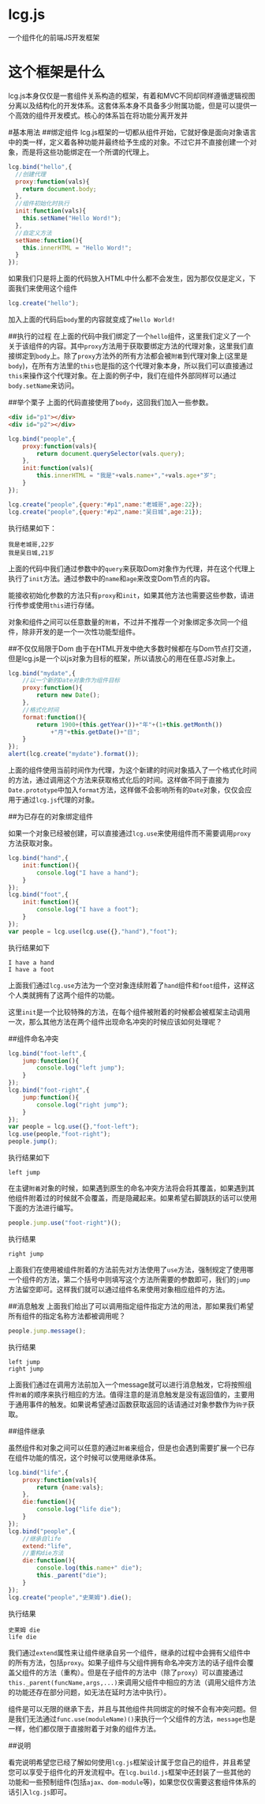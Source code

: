 # lcg.js
一个组件化的前端JS开发框架

# 这个框架是什么
lcg.js本身仅仅是一套组件关系构造的框架，有着和MVC不同却同样遵循逻辑视图分离以及结构化的开发体系。这套体系本身不具备多少附属功能，但是可以提供一个高效的组件开发模式。核心的体系旨在将功能分离开发并

#基本用法
##绑定组件
lcg.js框架的一切都从组件开始，它就好像是面向对象语言中的类一样，定义着各种功能并最终给予生成的对象。不过它并不直接创建一个对象，而是将这些功能绑定在一个所谓的代理上。

```javascript
lcg.bind("hello",{
  //创建代理
  proxy:function(vals){
    return document.body;
  },
  //组件初始化时执行
  init:function(vals){
    this.setName("Hello Word!");
  },
  //自定义方法
  setName:function(){
    this.innerHTML = "Hello Word!";
  }
});
```

如果我们只是将上面的代码放入HTML中什么都不会发生，因为那仅仅是定义，下面我们来使用这个组件

```javascript
lcg.create("hello");
```

加入上面的代码后`body`里的内容就变成了`Hello World!`

##执行的过程
在上面的代码中我们绑定了一个`hello`组件，这里我们定义了一个关于该组件的内容。其中`proxy`方法用于获取要绑定方法的代理对象，这里我们直接绑定到`body`上。除了`proxy`方法外的所有方法都会被`附着`到代理对象上(这里是`body`)，在所有方法里的`this`也是指的这个代理对象本身，所以我们可以直接通过`this`来操作这个代理对象。在上面的例子中，我们在组件外部同样可以通过`body.setName`来访问。

##举个栗子
上面的代码直接使用了`body`，这回我们加入一些参数。

```html
<div id="p1"></div>
<div id="p2"></div>
```

```javascript
lcg.bind("people",{
    proxy:function(vals){
        return document.querySelector(vals.query);
    },
    init:function(vals){
        this.innerHTML = "我是"+vals.name+","+vals.age+"岁";
    }
});

lcg.create("people",{query:"#p1",name:"老城哥",age:22});
lcg.create("people",{query:"#p2",name:"吴日城",age:21});
```

执行结果如下：
```
我是老城哥,22岁
我是吴日城,21岁
```

上面的代码中我们通过参数中的`query`来获取Dom对象作为代理，并在这个代理上执行了`init`方法。通过参数中的`name`和`age`来改变Dom节点的内容。

能接收初始化参数的方法只有`proxy`和`init`，如果其他方法也需要这些参数，请进行传参或使用`this`进行存储。

对象和组件之间可以任意数量的`附着`，不过并不推荐一个对象绑定多次同一个组件，除非开发的是一个一次性功能型组件。

##不仅仅局限于Dom
由于在HTML开发中绝大多数时候都在与Dom节点打交道，但是lcg.js是一个以js对象为目标的框架，所以请放心的用在任意JS对象上。

```javascript
lcg.bind("mydate",{
    //以一个新的Date对象作为组件目标
    proxy:function(){
        return new Date();
    },
    //格式化时间
    format:function(){
        return 1900+(this.getYear())+"年"+(1+this.getMonth())
            +"月"+this.getDate()+"日";
    }
});
alert(lcg.create("mydate").format());
```

上面的组件使用当前时间作为代理，为这个新建的时间对象插入了一个格式化时间的方法，通过调用这个方法来获取格式化后的时间。这样做不同于直接为`Date.prototype`中加入`format`方法，这样做不会影响所有的`Date`对象，仅仅会应用于通过`lcg.js`代理的对象。

##为已存在的对象绑定组件

如果一个对象已经被创建，可以直接通过`lcg.use`来使用组件而不需要调用`proxy`方法获取对象。

```javascript
lcg.bind("hand",{
    init:function(){
        console.log("I have a hand");
    }
});
lcg.bind("foot",{
    init:function(){
        console.log("I have a foot");
    }
});
var people = lcg.use(lcg.use({},"hand"),"foot");
```
执行结果如下
```
I have a hand
I have a foot
```

上面我们通过`lcg.use`方法为一个空对象连续附着了`hand`组件和`foot`组件，这样这个人类就拥有了这两个组件的功能。

这里`init`是一个比较特殊的方法，在每个组件被附着的时候都会被框架主动调用一次，那么其他方法在两个组件出现命名冲突的时候应该如何处理呢？

##组件命名冲突

```javascript
lcg.bind("foot-left",{
    jump:function(){
        console.log("left jump");
    }
});
lcg.bind("foot-right",{
    jump:function(){
        console.log("right jump");
    }
});
var people = lcg.use({},"foot-left");
lcg.use(people,"foot-right");
people.jump();
```
执行结果如下
```
left jump
```
在主键`附着`对象的时候，如果遇到原生的命名冲突方法将会将其覆盖，如果遇到其他组件附着过的时候就不会覆盖，而是隐藏起来。如果希望右脚跳跃的话可以使用下面的方法进行编写。

```javascript
people.jump.use("foot-right")();
```
执行结果
```
right jump
```

上面我们在使用被组件附着的方法前先对方法使用了`use`方法，强制规定了使用哪一个组件的方法，第二个括号中则填写这个方法所需要的参数即可，我们的`jump`方法留空即可。这样我们就可以通过组件名来使用对象相应组件的方法。


##消息触发
上面我们给出了可以调用指定组件指定方法的用法，那如果我们希望所有组件的指定名称方法都被调用呢？
```javascript
people.jump.message();
```
执行结果
```
left jump
right jump
```
上面我们通过在调用方法前加入一个message就可以进行消息触发，它将按照组件`附着`的顺序来执行相应的方法。值得注意的是消息触发是没有返回值的，主要用于通用事件的触发。如果说希望通过函数获取返回的话请通过对象参数作为`钩子`获取。

##组件继承

虽然组件和对象之间可以任意的通过`附着`来组合，但是也会遇到需要扩展一个已存在组件功能的情况，这个时候可以使用继承体系。

```javascript
lcg.bind("life",{
    proxy:function(vals){
        return {name:vals};
    },
    die:function(){
        console.log("life die");
    }
});
lcg.bind("people",{
    //继承自life
    extend:"life",
    //重构die方法
    die:function(){
        console.log(this.name+" die");
        this._parent("die");
    }
});
lcg.create("people","史莱姆").die();
```
执行结果
```
史莱姆 die
life die
```

我们通过`extend`属性来让组件继承自另一个组件，继承的过程中会拥有父组件中的所有方法，包括`proxy`。如果子组件与父组件拥有命名冲突方法的话子组件会覆盖父组件的方法（重构）。但是在子组件的方法中（除了`proxy`）可以直接通过`this._parent(funcName,args,...)`来调用父组件中相应的方法（调用父组件方法的功能还存在部分问题，如无法在延时方法中执行）。

组件是可以无限的继承下去，并且与其他组件共同绑定的时候不会有冲突问题。但是我们无法通过`func.use(moduleName)()`来执行一个父组件的方法，`message`也是一样，他们都仅限于直接附着于对象的组件方法。

##说明

看完说明希望您已经了解如何使用`lcg.js`框架设计属于您自己的组件，并且希望您可以享受于组件化的开发流程中。在`lcg.build.js`框架中还封装了一些其他的功能和一些预制组件(包括`ajax`、`dom-module`等)，如果您仅仅需要这套组件体系的话引入`lcg.js`即可。